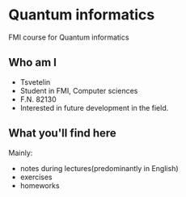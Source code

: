 # Quantum informatics
FMI course for Quantum informatics

## Who am I
- Tsvetelin
- Student in FMI, Computer sciences
- F.N. 82130
- Interested in future development in the field.

## What you'll find here
Mainly:
- notes during lectures(predominantly in English)
- exercises
- homeworks
